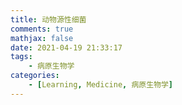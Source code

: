 ```yaml
---
title: 动物源性细菌
comments: true
mathjax: false
date: 2021-04-19 21:33:17
tags:
    - 病原生物学
categories:
    - [Learning, Medicine, 病原生物学]
---
```

